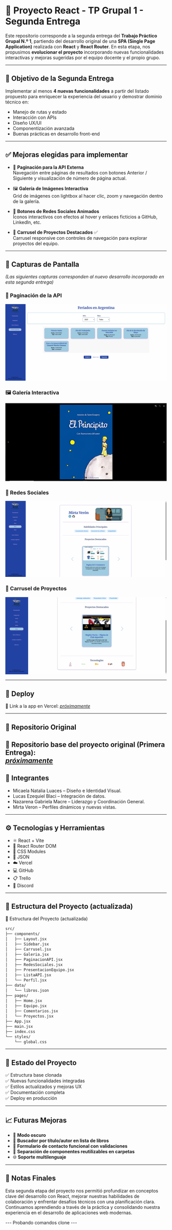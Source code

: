 # 🧩 Proyecto React - TP Grupal 1 - Segunda Entrega

Este repositorio corresponde a la segunda entrega del **Trabajo Práctico Grupal N.º 1**, partiendo del desarrollo original de una **SPA (Single Page Application)** realizada con **React** y **React Router**. En esta etapa, nos propusimos **evolucionar el proyecto** incorporando nuevas funcionalidades interactivas y mejoras sugeridas por el equipo docente y el propio grupo.

---

## 🎯 Objetivo de la Segunda Entrega

Implementar al menos **4 nuevas funcionalidades** a partir del listado propuesto para enriquecer la experiencia del usuario y demostrar dominio técnico en:

- Manejo de rutas y estado
- Interacción con APIs
- Diseño UX/UI
- Componentización avanzada
- Buenas prácticas en desarrollo front-end

---

## ✅ Mejoras elegidas para implementar

- 🔁 **Paginación para la API Externa**  
  Navegación entre páginas de resultados con botones Anterior / Siguiente y visualización de número de página actual.

- 🖼️ **Galería de Imágenes Interactiva**  
  Grid de imágenes con lightbox al hacer clic, zoom y navegación dentro de la galería.

- 🔗 **Botones de Redes Sociales Animados**  
  Íconos interactivos con efectos al hover y enlaces ficticios a GitHub, LinkedIn, etc.

- 🎠 **Carrusel de Proyectos Destacados** ✅  
  Carrusel responsive con controles de navegación para explorar proyectos del equipo.

---

## 📸 Capturas de Pantalla

*(Las siguientes capturas corresponden al nuevo desarrollo incorporado en esta segunda entrega)*

### 🔁 Paginación de la API
![Paginación](./public/capturas/paginacion.png)

### 🖼️ Galería Interactiva
![Galería](./public/capturas/galeria.png)

### 🔗 Redes Sociales
![Redes](./public/capturas/redes.png)

### 🎠 Carrusel de Proyectos
![Carrusel](./public/capturas/carrusel.png)

---

## 🚀 Deploy

🔗 Link a la app en Vercel: _[próximamente](link)_

---

## 📁 Repositorio Original

🔗 Repositorio base del proyecto original (Primera Entrega):  
_[próximamente](link)_
---

## 👥 Integrantes

- Micaela Natalia Luaces – Diseño e Identidad Visual.  
- Lucas Ezequiel Blaci – Integración de datos.  
- Nazarena Gabriela Macre – Liderazgo y Coordinación General.  
- Mirta Veron – Perfiles dinámicos y nuevas vistas.

---

## ⚙️ Tecnologías y Herramientas

- ⚛️ React + Vite  
- 🧭 React Router DOM  
- 🎨 CSS Modules  
- 📄 JSON  
- ☁️ Vercel  
- 💻 GitHub  
- 📋 Trello  
- 💬 Discord  

---

## 🌲 Estructura del Proyecto (actualizada)

🌲 Estructura del Proyecto (actualizada)
```
src/
├── components/
│   ├── Layout.jsx
│   ├── Sidebar.jsx
│   ├── Carrusel.jsx
│   ├── Galeria.jsx
│   ├── PaginacionAPI.jsx
│   ├── RedesSociales.jsx
│   ├── PresentacionEquipo.jsx
│   ├── ListaAPI.jsx
│   └── Perfil.jsx
├── data/
│   └── libros.json
├── pages/
│   ├── Home.jsx
│   ├── Equipo.jsx
│   ├── Comentarios.jsx
│   └── Proyectos.jsx
├── App.jsx
├── main.jsx
├── index.css
└── styles/
    └── global.css
```
---


## 📌 Estado del Proyecto

✅ Estructura base clonada  
✅ Nuevas funcionalidades integradas  
✅ Estilos actualizados y mejoras UX  
✅ Documentación completa  
✅ Deploy en producción

---


## 📈 Futuras Mejoras

- 🌙 **Modo oscuro**  
- 🔎 **Buscador por título/autor en lista de libros**  
- 💌 **Formulario de contacto funcional con validaciones**  
- 📂 **Separación de componentes reutilizables en carpetas**  
- 🌐 **Soporte multilenguaje**

---


## 📌 Notas Finales

Esta segunda etapa del proyecto nos permitió profundizar en conceptos clave del desarrollo con React, mejorar nuestras habilidades de colaboración y enfrentar desafíos técnicos con una planificación clara. Continuamos aprendiendo a través de la práctica y consolidando nuestra experiencia en el desarrollo de aplicaciones web modernas.

--- Probando comandos clone ---
